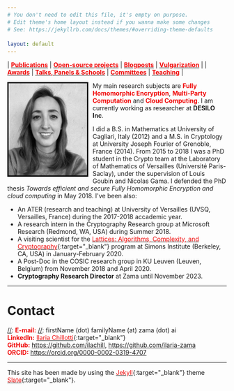 ```yaml
---
# You don't need to edit this file, it's empty on purpose.
# Edit theme's home layout instead if you wanna make some changes
# See: https://jekyllrb.com/docs/themes/#overriding-theme-defaults

layout: default
---
```



<style>
table, td, th {
   border: none!important;
   text-align: center;
}
</style>

| [<span style="color:#f00909">**Publications**</span>](./publications.html)  | [<span style="color:#f00909">**Open-source projects**</span>](./open-source_development.md) | [<span style="color:#f00909">**Blogposts**</span>](./blogposts.md) | [<span style="color:#f00909">**Vulgarization**</span>](vulgarization.md) |
| [<span style="color:#f00909">**Awards**</span>](./awards.md) | [<span style="color:#f00909">**Talks, Panels & Schools**</span>](./talks_panels_schools.md)  | [<span style="color:#f00909">**Committees**</span>](./committees.md)  | [<span style="color:#f00909">**Teaching**</span>](./teaching.md) |



<img src="Ilaria_2024_BW.jpeg" width="180" 
style="float: left; margin-right: 10px; margin-bottom: 10px; border: solid black;">

My main research subjects are <span style="color:#f00909">**Fully Homomorphic Encryption**</span>, <span style="color:#f00909">**Multi-Party Computation**</span> and <span style="color:#f00909">**Cloud Computing**</span>. 
I am currently working as researcher at **DESILO Inc**. <br> 

I did a B.S. in Mathematics at University of Cagliari, Italy (2012) and a M.S. in Cryptology at University Joseph Fourier of Grenoble, France (2014). 
From 2015 to 2018 I was a PhD student in the Crypto team at the Laboratory of Mathematics of Versailles (Université Paris-Saclay), under the supervision of Louis Goubin and Nicolas Gama. I defended the PhD thesis _Towards efficient and secure Fully Homomorphic Encryption and cloud computing_ in May 2018. I've been also:
*	An ATER (research and teaching) at University of Versailles (UVSQ, Versailles, France) during the 2017-2018 accademic year.
*	A research intern in the Cryptography Research group at Microsoft Research (Redmond, WA, USA) during Summer 2018.
*	A visiting scientist for the [<span style="color:#f00909">Lattices: Algorithms, Complexity, and Cryptography</span>](https://simons.berkeley.edu/programs/lattices2020){:target="_blank"} program at Simons Institute (Berkeley, CA, USA) in January-February 2020.
* 	A Post-Doc in the COSIC research group in KU Leuven (Leuven, Belgium) from November 2018 and April 2020.
* 	**Cryptography Research Director** at Zama until November 2023.




* * *






# [](#header-1)Contact

[//]: <> (ESAT - COSIC, Computer Security and Industrial Cryptography <br>)
[//]: <> (Kasteelpark Arenberg 10 - box 2452 <br>)
[//]: <> (3001 Leuven, Belgium <br>)
[//]: <> (**Office:** B01.26 <br>)

[//]: <span style="color:#f00909">**E-mail:**</span> 
[//]: firstName (dot) familyName (at) zama (dot) ai <br>
<span style="color:#f00909">**LinkedIn:**</span> 
[<span style="color:#f00909">Ilaria Chillotti</span>](https://www.linkedin.com/in/ilaria-chillotti-a5703320a/){:target="_blank"} <br>
<span style="color:#f00909">**GitHub:**</span> 
https://github.com/ilachill, https://github.com/ilaria-zama <br>
<span style="color:#f00909">**ORCID:**</span> 
https://orcid.org/0000-0002-0319-4707 <br>



* * *


This site has been made by using the [<span style="color:#f00909">Jekyll</span>](https://jekyllrb.com/){:target="_blank"} theme [<span style="color:#f00909">Slate</span>](https://github.com/pages-themes/slate){:target="_blank"}. 








